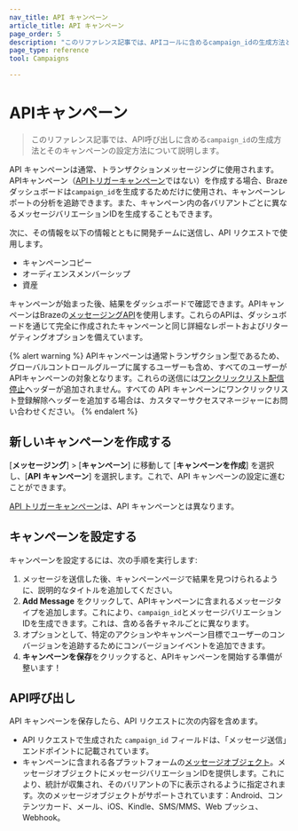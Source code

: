 ```yaml
---
nav_title: API キャンペーン
article_title: API キャンペーン
page_order: 5
description: "このリファレンス記事では、APIコールに含めるcampaign_idの生成方法と、そのキャンペーンの設定方法について説明します。"
page_type: reference
tool: Campaigns

---
```

# APIキャンペーン

> このリファレンス記事では、API呼び出しに含める`campaign_id`の生成方法とそのキャンペーンの設定方法について説明します。

API キャンペーンは通常、トランザクションメッセージングに使用されます。APIキャンペーン（[APIトリガーキャンペーン]({{site.baseurl}}/user_guide/engagement_tools/campaigns/building_campaigns/delivery_types/api_triggered_delivery/)ではない）を作成する場合、Brazeダッシュボードは`campaign_id`を生成するためだけに使用され、キャンペーンレポートの分析を追跡できます。また、キャンペーン内の各バリアントごとに異なるメッセージバリエーションIDを生成することもできます。 

次に、その情報を以下の情報とともに開発チームに送信し、API リクエストで使用します。
- キャンペーンコピー
- オーディエンスメンバーシップ
- 資産

キャンペーンが始まった後、結果をダッシュボードで確認できます。APIキャンペーンはBrazeの[メッセージングAPI]({{site.baseurl}}/api/endpoints/messaging/)を使用します。これらのAPIは、ダッシュボードを通じて完全に作成されたキャンペーンと同じ詳細なレポートおよびリターゲティングオプションを備えています。

{% alert warning %}
APIキャンペーンは通常トランザクション型であるため、グローバルコントロールグループに属するユーザーも含め、すべてのユーザーがAPIキャンペーンの対象となります。これらの送信には[ワンクリックリスト配信停止]({{site.baseurl}}/user_guide/administrative/app_settings/email_settings/#list-unsubscribe)ヘッダーが追加されません。すべての API キャンペーンにワンクリックリスト登録解除ヘッダーを追加する場合は、カスタマーサクセスマネージャーにお問い合わせください。
{% endalert %}

## 新しいキャンペーンを作成する

[**メッセージング**] > [**キャンペーン**] に移動して [**キャンペーンを作成**] を選択し、[**API キャンペーン**] を選択します。これで、API キャンペーンの設定に進むことができます。

[API トリガーキャンペーン]({{site.baseurl}}/user_guide/engagement_tools/campaigns/building_campaigns/delivery_types/api_triggered_delivery/)は、API キャンペーンとは異なります。

## キャンペーンを設定する

キャンペーンを設定するには、次の手順を実行します:

1. メッセージを送信した後、キャンペーンページで結果を見つけられるように、説明的なタイトルを追加してください。
2. **Add Message** をクリックして、APIキャンペーンに含まれるメッセージタイプを追加します。これにより、`campaign_id`とメッセージバリエーションIDを生成できます。これは、含める各チャネルごとに異なります。 
3. オプションとして、特定のアクションやキャンペーン目標でユーザーのコンバージョンを追跡するためにコンバージョンイベントを追加できます。
4. **キャンペーンを保存**をクリックすると、APIキャンペーンを開始する準備が整います！

## API呼び出し

API キャンペーンを保存したら、API リクエストに次の内容を含めます。 
- API リクエストで生成された `campaign_id` フィールドは、[]({{site.baseurl}}/api/endpoints/messaging/#send-endpoints)「メッセージ送信」エンドポイント[]({{site.baseurl}}/api/endpoints/messaging/#send-endpoints)に記載されています。
- キャンペーンに含まれる各プラットフォームの[メッセージオブジェクト]({{site.baseurl}}/api/objects_filters/#messaging-objects)。メッセージオブジェクトにメッセージバリエーションIDを提供します。これにより、統計が収集され、そのバリアントの下に表示されるように指定されます。次のメッセージオブジェクトがサポートされています：Android、コンテンツカード、メール、iOS、Kindle、SMS/MMS、Web プッシュ、Webhook。


